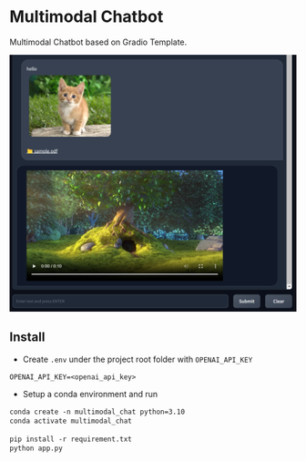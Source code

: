 # Multimodal Chatbot
Multimodal Chatbot based on Gradio Template.

![](assets/multimodal_chat.png)

## Install

* Create `.env` under the project root folder with `OPENAI_API_KEY`

```
OPENAI_API_KEY=<openai_api_key>
```

* Setup a conda environment and run

```
conda create -n multimodal_chat python=3.10
conda activate multimodal_chat

pip install -r requirement.txt
python app.py
```

